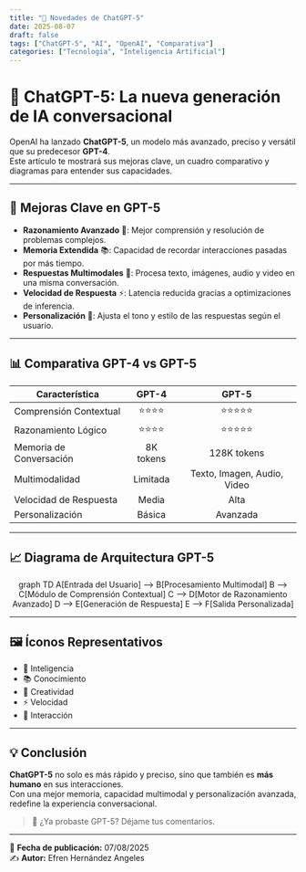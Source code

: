 ```yaml
---
title: "🚀 Novedades de ChatGPT-5"
date: 2025-08-07
draft: false
tags: ["ChatGPT-5", "AI", "OpenAI", "Comparativa"]
categories: ["Tecnología", "Inteligencia Artificial"]
---
```


# 🤖 ChatGPT-5: La nueva generación de IA conversacional

OpenAI ha lanzado **ChatGPT-5**, un modelo más avanzado, preciso y versátil que su predecesor **GPT-4**.  
Este artículo te mostrará sus mejoras clave, un cuadro comparativo y diagramas para entender sus capacidades.

---

## 📌 Mejoras Clave en GPT-5

- **Razonamiento Avanzado** 🧠: Mejor comprensión y resolución de problemas complejos.
- **Memoria Extendida** 📚: Capacidad de recordar interacciones pasadas por más tiempo.
- **Respuestas Multimodales** 🎨: Procesa texto, imágenes, audio y video en una misma conversación.
- **Velocidad de Respuesta** ⚡: Latencia reducida gracias a optimizaciones de inferencia.
- **Personalización** 🎯: Ajusta el tono y estilo de las respuestas según el usuario.

---

## 📊 Comparativa GPT-4 vs GPT-5

| Característica        | GPT-4 | GPT-5 |
|----------------------|:-----:|:-----:|
| Comprensión Contextual | ⭐⭐⭐⭐ | ⭐⭐⭐⭐⭐ |
| Razonamiento Lógico   | ⭐⭐⭐⭐ | ⭐⭐⭐⭐⭐ |
| Memoria de Conversación | 8K tokens | 128K tokens |
| Multimodalidad        | Limitada | Texto, Imagen, Audio, Video |
| Velocidad de Respuesta | Media | Alta |
| Personalización       | Básica | Avanzada |

---

## 📈 Diagrama de Arquitectura GPT-5

<div class="mermaid" style="text-align: center;">
graph TD
    A[Entrada del Usuario] --> B[Procesamiento Multimodal]
    B --> C[Módulo de Comprensión Contextual]
    C --> D[Motor de Razonamiento Avanzado]
    D --> E[Generación de Respuesta]
    E --> F[Salida Personalizada]
</div>

---

## 🖼 Íconos Representativos

- 🧠 Inteligencia
- 📚 Conocimiento
- 🎨 Creatividad
- ⚡ Velocidad
- 🤝 Interacción

---

## 💡 Conclusión

**ChatGPT-5** no solo es más rápido y preciso, sino que también es **más humano** en sus interacciones.  
Con una mejor memoria, capacidad multimodal y personalización avanzada, redefine la experiencia conversacional.

> 💬 ¿Ya probaste GPT-5? Déjame tus comentarios.

---

📅 **Fecha de publicación:** 07/08/2025  
✍️ **Autor:** Efren Hernández Angeles

<script src="https://cdn.jsdelivr.net/npm/mermaid/dist/mermaid.min.js"></script>
<script>
  mermaid.initialize({ startOnLoad: true });
</script>
